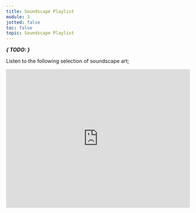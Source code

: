 ```yaml
---
title: Soundscape Playlist
module: 3
jotted: false
toc: false
topic: Soundscape Playlist
---
```


**_{ TODO: }_**

Listen to the following selection of soundscape art;

<iframe src="https://open.spotify.com/embed/playlist/5ZjHQR89DHRqLCzDT62eE0" width="100%" height="380" frameborder="0" allowtransparency="true" allow="encrypted-media"></iframe>
